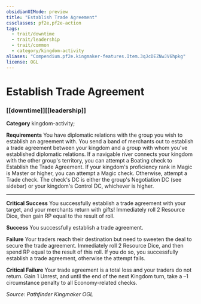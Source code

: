 ```yaml
---
obsidianUIMode: preview
title: "Establish Trade Agreement"
cssclasses: pf2e,pf2e-action
tags:
  - trait/downtime
  - trait/leadership
  - trait/common
  - category/kingdom-activity
aliases: "Compendium.pf2e.kingmaker-features.Item.3qJcDEZNwJV6hpkg"
license: OGL
---
```

# Establish Trade Agreement

### [[downtime]][[leadership]]

**Category** kingdom-activity; 




**Requirements** You have diplomatic relations with the group you wish to establish an agreement with. You send a band of merchants out to establish a trade agreement between your kingdom and a group with whom you've established diplomatic relations. If a navigable river connects your kingdom with the other group's territory, you can attempt a Boating check to Establish the Trade Agreement. If your kingdom's proficiency rank in Magic is Master or higher, you can attempt a Magic check. Otherwise, attempt a Trade check. The check's DC is either the group's Negotiation DC (see sidebar) or your kingdom's Control DC, whichever is higher.

* * *

**Critical Success** You successfully establish a trade agreement with your target, and your merchants return with gifts! Immediately roll 2 Resource Dice, then gain RP equal to the result of roll.

**Success** You successfully establish a trade agreement.

**Failure** Your traders reach their destination but need to sweeten the deal to secure the trade agreement. Immediately roll 2 Resource Dice, and then spend RP equal to the result of this roll. If you do so, you successfully establish a trade agreement, otherwise the attempt fails.

**Critical Failure** Your trade agreement is a total loss and your traders do not return. Gain 1 Unrest, and until the end of the next Kingdom turn, take a –1 circumstance penalty to all Economy-related checks.

*Source: Pathfinder Kingmaker*
*OGL*